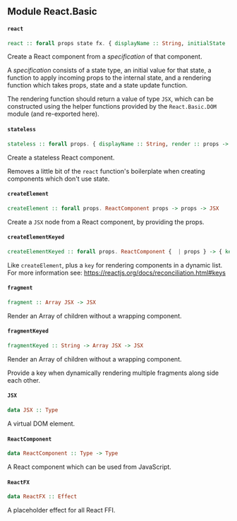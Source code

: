 ## Module React.Basic

#### `react`

``` purescript
react :: forall props state fx. { displayName :: String, initialState :: {  | state }, receiveProps :: props -> {  | state } -> (SetState state fx) -> Eff (react :: ReactFX | fx) Unit, render :: props -> {  | state } -> (SetState state fx) -> JSX } -> ReactComponent props
```

Create a React component from a _specification_ of that component.

A _specification_ consists of a state type, an initial value for that state,
a function to apply incoming props to the internal state, and a rendering
function which takes props, state and a state update function.

The rendering function should return a value of type `JSX`, which can be
constructed using the helper functions provided by the `React.Basic.DOM`
module (and re-exported here).

#### `stateless`

``` purescript
stateless :: forall props. { displayName :: String, render :: props -> JSX } -> ReactComponent props
```

Create a stateless React component.

Removes a little bit of the `react` function's boilerplate when creating
components which don't use state.

#### `createElement`

``` purescript
createElement :: forall props. ReactComponent props -> props -> JSX
```

Create a `JSX` node from a React component, by providing the props.

#### `createElementKeyed`

``` purescript
createElementKeyed :: forall props. ReactComponent {  | props } -> { key :: String | props } -> JSX
```

Like `createElement`, plus a `key` for rendering components in a dynamic list.
For more information see: https://reactjs.org/docs/reconciliation.html#keys

#### `fragment`

``` purescript
fragment :: Array JSX -> JSX
```

Render an Array of children without a wrapping component.

#### `fragmentKeyed`

``` purescript
fragmentKeyed :: String -> Array JSX -> JSX
```

Render an Array of children without a wrapping component.

Provide a key when dynamically rendering multiple fragments along side
each other.

#### `JSX`

``` purescript
data JSX :: Type
```

A virtual DOM element.

#### `ReactComponent`

``` purescript
data ReactComponent :: Type -> Type
```

A React component which can be used from JavaScript.

#### `ReactFX`

``` purescript
data ReactFX :: Effect
```

A placeholder effect for all React FFI.


